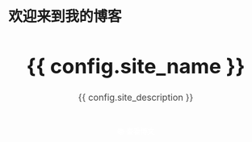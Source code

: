# 欢迎来到我的博客

<div style="text-align: center; margin-top: 2rem; margin-bottom: 2rem;">
  <h1 style="font-size: 2.5rem; font-weight: bold;">{{ config.site_name }}</h1>
  <p style="font-size: 1.1rem; opacity: 0.8; max-width: 500px; margin: 0 auto;">
    {{ config.site_description }}
  </p>

  <a href="posts/" style="
      display: inline-block;
      margin-top: 1.5rem;
      padding: 0.6em 1.2em;
      font-weight: 600;
      background-color: var(--md-primary-fg-color);
      color: white;
      border-radius: 6px;
      text-decoration: none;
  ">📚 查看博文</a>
</div>
